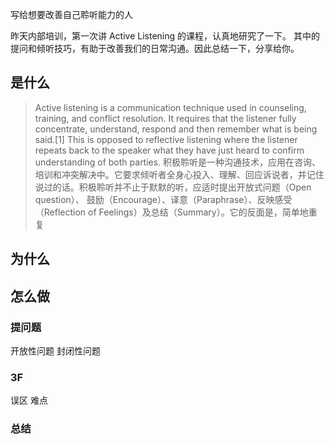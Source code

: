 写给想要改善自己聆听能力的人

昨天内部培训，第一次讲 Active Listening 的课程，认真地研究了一下。
其中的提问和倾听技巧，有助于改善我们的日常沟通。因此总结一下，分享给你。

##  是什么
>Active listening is a communication technique used in counseling, training, and conflict resolution. It requires that the listener fully concentrate, understand, respond and then remember what is being said.[1] This is opposed to reflective listening where the listener repeats back to the speaker what they have just heard to confirm understanding of both parties.
积极聆听是一种沟通技术，应用在咨询、培训和冲突解决中。它要求倾听者全身心投入、理解、回应诉说者，并记住说过的话。积极聆听并不止于默默的听，应适时提出开放式问题（Open question）、 鼓励（Encourage）、译意（Paraphrase）、反映感受（Reflection of Feelings）及总结（Summary）。它的反面是，简单地重复
## 为什么

## 怎么做
### 提问题
开放性问题
封闭性问题

### 3F
误区
难点
### 总结